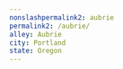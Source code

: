 ```yaml
---
﻿nonslashpermalink2: aubrie
permalink2: /aubrie/
alley: Aubrie
city: Portland
state: Oregon
---
```

